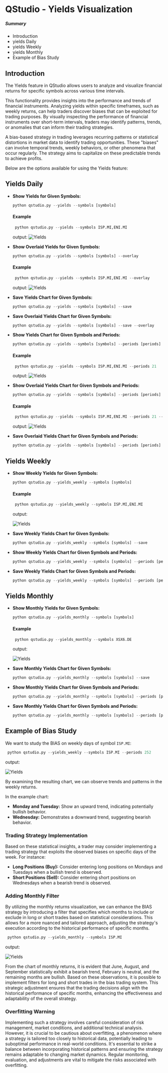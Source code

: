 # QStudio - Yields Visualization


##### Summary
- Introduction
- yields Daily
- yields Weekly
- yields Monthly
- Example of Bias Study


## Introduction

The Yields feature in QStudio allows users to analyze and visualize financial returns for specific symbols across various time intervals.

This functionality provides insights into the performance and trends of financial instruments.
Analyzing yields within specific timeframes, such as weekly returns, can help traders discover biases that can be exploited for trading purposes. By visually inspecting the performance of financial instruments over short-term intervals, traders may identify patterns, trends, or anomalies that can inform their trading strategies.

A bias-based strategy in trading leverages recurring patterns or statistical distortions in market data to identify trading opportunities. These "biases" can involve temporal trends, weekly behaviors, or other phenomena that occur regularly. The strategy aims to capitalize on these predictable trends to achieve profits.

Below are the options available for using the Yields feature:

## Yields Daily

- **Show Yields for Given Symbols:**
   ```python
   python qstudio.py --yields --symbols [symbols]
   ```
  #### Example
  ```python
   python qstudio.py --yields --symbols ISP.MI,ENI.MI
  ```
  output:
  ![Yields](https://raw.githubusercontent.com/asfolcini/QStudio/main/docs/img/yields_1.png)



- **Show Overlaid Yields for Given Symbols:**
   ```python
   python qstudio.py --yields --symbols [symbols] --overlay
   ```
  #### Example
  ```python
   python qstudio.py --yields --symbols ISP.MI,ENI.MI --overlay
  ```
  output:
  ![Yields](https://raw.githubusercontent.com/asfolcini/QStudio/main/docs/img/yields_2.png)


- **Save Yields Chart for Given Symbols:**
   ```python
   python qstudio.py --yields --symbols [symbols] --save
   ```

- **Save Overlaid Yields Chart for Given Symbols:**
   ```python
   python qstudio.py --yields --symbols [symbols] --save --overlay
   ```

- **Show Yields Chart for Given Symbols and Periods:**
   ```python
   python qstudio.py --yields --symbols [symbols] --periods [periods]
   ```
  #### Example
  ```python
   python qstudio.py --yields --symbols ISP.MI,ENI.MI --periods 21
  ```
  output:
  ![Yields](https://raw.githubusercontent.com/asfolcini/QStudio/main/docs/img/yields_3.png)



- **Show Overlaid Yields Chart for Given Symbols and Periods:**
   ```python
   python qstudio.py --yields --symbols [symbols] --periods [periods] --overlay
   ```
  #### Example
  ```python
   python qstudio.py --yields --symbols ISP.MI,ENI.MI --periods 21 --overlay
  ```
  output:
  ![Yields](https://raw.githubusercontent.com/asfolcini/QStudio/main/docs/img/yields_4.png)



- **Save Overlaid Yields Chart for Given Symbols and Periods:**
   ```python
   python qstudio.py --yields --symbols [symbols] --periods [periods] --save --overlay
   ```



## Yields Weekly

- **Show Weekly Yields for Given Symbols:**
   ```python
   python qstudio.py --yields_weekly --symbols [symbols]
   ```
  #### Example
  ```python
   python qstudio.py --yields_weekly --symbols ISP.MI,ENI.MI
  ```
  output:

  ![Yields](https://raw.githubusercontent.com/asfolcini/QStudio/main/docs/img/weekly_1.png)

- **Save Weekly Yields Chart for Given Symbols:**
   ```python
   python qstudio.py --yields_weekly --symbols [symbols] --save
   ```

- **Show Weekly Yields Chart for Given Symbols and Periods:**
   ```python
   python qstudio.py --yields_weekly --symbols [symbols] --periods [periods]
   ```

- **Save Weekly Yields Chart for Given Symbols and Periods:**
   ```python
   python qstudio.py --yields_weekly --symbols [symbols] --periods [periods] --save
   ```

## Yields Monthly

- **Show Monthly Yields for Given Symbols:**
   ```python
   python qstudio.py --yields_monthly --symbols [symbols]
   ```
  #### Example
  ```python
   python qstudio.py --yields_monthly --symbols XSX6.DE
  ```
  output:

  ![Yields](https://raw.githubusercontent.com/asfolcini/QStudio/main/docs/img/monthly_1.png)



- **Save Monthly Yields Chart for Given Symbols:**
   ```python
   python qstudio.py --yields_monthly --symbols [symbols] --save
   ```

- **Show Monthly Yields Chart for Given Symbols and Periods:**
   ```python
   python qstudio.py --yields_monthly --symbols [symbols] --periods [periods]
   ```

- **Save Monthly Yields Chart for Given Symbols and Periods:**
   ```python
   python qstudio.py --yields_monthly --symbols [symbols] --periods [periods] --save
   ```


## Example of Bias Study
We want to study the BIAS on weekly days of symbol `ISP.MI`:

  ```python
   python qstudio.py --yields_weekly --symbols ISP.MI --periods 252
  ```
output:

![Yields](https://raw.githubusercontent.com/asfolcini/QStudio/main/docs/img/weekly_3.png)

By examining the resulting chart, we can observe trends and patterns in the weekly returns.

In the example chart:

- **Monday and Tuesday:** Show an upward trend, indicating potentially bullish behavior.
- **Wednesday:** Demonstrates a downward trend, suggesting bearish behavior.

### Trading Strategy Implementation
Based on these statistical insights, a trader may consider implementing a trading strategy that exploits the observed biases on specific days of the week. For instance:

- **Long Positions (Buy):** Consider entering long positions on Mondays and Tuesdays when a bullish trend is observed.
- **Short Positions (Sell):** Consider entering short positions on Wednesdays when a bearish trend is observed.


### Adding Monthly Filter
By utilizing the monthly returns visualization, we can enhance the BIAS strategy by introducing a filter that specifies which months to include or exclude in long or short trades based on statistical considerations. This allows for a more nuanced and tailored approach, adjusting the strategy's execution according to the historical performance of specific months.

  ```python
   python qstudio.py --yields_monthly --symbols ISP.MI
  ```
output:

![Yields](https://raw.githubusercontent.com/asfolcini/QStudio/main/docs/img/monthly_2.png)

From the chart of monthly returns, it is evident that June, August, and September statistically exhibit a bearish trend, February is neutral, and the remaining months are bullish. Based on these observations, it is possible to implement filters for long and short trades in the bias trading system. This strategic adjustment ensures that the trading decisions align with the historical performance of specific months, enhancing the effectiveness and adaptability of the overall strategy.

### Overfitting Warning
Implementing such a strategy involves careful consideration of risk management, market conditions, and additional technical analysis. However, it is crucial to be cautious about overfitting, a phenomenon where a strategy is tailored too closely to historical data, potentially leading to suboptimal performance in real-world conditions. It's essential to strike a balance between incorporating historical patterns and ensuring the strategy remains adaptable to changing market dynamics. Regular monitoring, evaluation, and adjustments are vital to mitigate the risks associated with overfitting.


